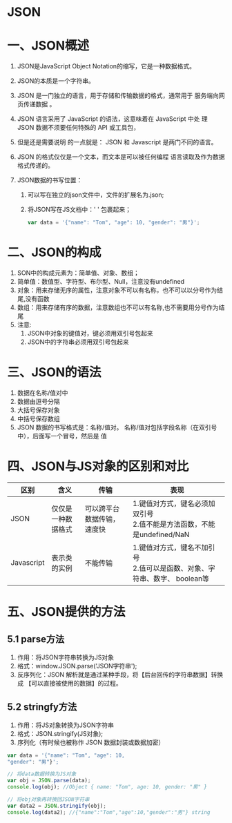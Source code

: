 # JSON

# 一、JSON概述

1. JSON是JavaScript Object Notation的缩写，它是一种数据格式。

2. JSON的本质是一个字符串。

3. JSON 是一门独立的语言，用于存储和传输数据的格式，通常用于 服务端向网页传递数据 。

4. JSON 语言采用了 JavaScript 的语法，这意味着在 JavaScript 中处 理 JSON 数据不须要任何特殊的 API 或工具包，

5. 但是还是需要说明 的一点就是： JSON 和 Javascript 是两门不同的语言。

6. JSON 的格式仅仅是一个文本，而文本是可以被任何编程 语言读取及作为数据格式传递的。

7. JSON数据的书写位置：

   1. 可以写在独立的json文件中，文件的扩展名为.json;

   2. 将JSON写在JS文档中：' ' 包裹起来；

      ```javascript
      var data = '{"name": "Tom", "age": 10, "gender": "男"}';
      ```

# 二、JSON的构成

1. SON中的构成元素为：简单值、对象、数组；
2. 简单值：数值型、字符型、布尔型、Null，注意没有undefined
3. 对象：用来存储无序的属性，注意对象不可以有名称，也不可以以分号作为结尾,没有函数
4. 数组：用来存储有序的数据，注意数组也不可以有名称,也不需要用分号作为结尾
5. 注意:
   1. JSON中对象的键值对，键必须用双引号包起来
   2. JSON中的字符串必须用双引号包起来

# 三、JSON的语法

1. 数据在名称/值对中 
2. 数据由逗号分隔 
3. 大括号保存对象 
4.  中括号保存数组
5. JSON 数据的书写格式是：名称/值对。 名称/值对包括字段名称（在双引号中），后面写一个冒号，然后是 值

# 四、JSON与JS对象的区别和对比

[JSON与JS对象的区别和对比]: https://www.cnblogs.com/mflr/p/7774279.html

| 区别       | 含义               | 传输                       | 表现                                                         |
| ---------- | ------------------ | -------------------------- | ------------------------------------------------------------ |
| JSON       | 仅仅是一种数据格式 | 可以跨平台数据传输，速度快 | 1.键值对方式，键名必须加双引号 <br>2.值不能是方法函数，不能是undefined/NaN |
| Javascript | 表示类的实例       | 不能传输                   | 1.键值对方式，键名不加引号 <br>2.值可以是函数、对象、字符串、数字、 boolean等 |

# 五、JSON提供的方法

## 5.1 parse方法

1. 作用：将JSON字符串转换为JS对象
2. 格式：window.JSON.parse('JSON字符串');
3. 反序列化：JSON 解析就是通过某种手段，将【后台回传的字符串数据】转换成 【可以直接被使用的数据】的过程。

## 5.2 stringfy方法

1. 作用：将JS对象转换为JSON字符串
2. 格式：JSON.stringify(JS对象);
3. 序列化（有时候也被称作 JSON 数据封装或数据加密）

```javascript
var data = '{"name": "Tom", "age": 10,
"gender": "男"}';

// 将data数据转换为JS对象
var obj = JSON.parse(data);
console.log(obj); //Object { name: "Tom", age: 10, gender: "男" }

// 将obj对象再转换回JSON字符串
var data2 = JSON.stringify(obj);
console.log(data2); //{"name":"Tom","age":10,"gender":"男"} string
```

